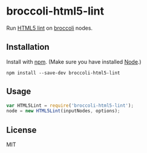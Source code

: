 # broccoli-html5-lint

Run [HTML5 lint](https://github.com/mozilla/html5-lint) on [broccoli](https://github.com/joliss/broccoli) nodes.

## Installation

Install with [npm](https://github.com/npm/npm#npm1----node-package-manager). (Make sure you have installed [Node](http://nodejs.org/).)

```
npm install --save-dev broccoli-html5-lint
```

## Usage

```javascript
var HTML5Lint = require('broccoli-html5-lint');
node = new HTML5Lint(inputNodes, options);
```

## License
MIT
